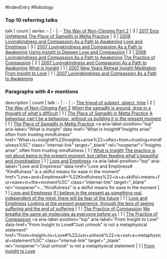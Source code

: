 #IndexEntry #Robology

### Top 10 referring talks
talk | count | series
:- | - |: -
<a data-href="The Way of Non-Clinging Part 2" href="The+Way+of+Non-Clinging+Part+2" class="internal-link" target="_blank" rel="noopener">The Way of Non-Clinging Part 2</a> | 3 | <a data-href="2017 Eros Unfettered" href="2017+Eros+Unfettered" class="internal-link" target="_blank" rel="noopener">2017 Eros Unfettered</a>
<a data-href="The Place of Samadhi in Metta Practice" href="The+Place+of+Samadhi+in+Metta+Practice" class="internal-link" target="_blank" rel="noopener">The Place of Samadhi in Metta Practice</a> | 3 | <a data-href="2008 Lovingkindness and Compassion As a Path to Awakening" href="2008+Lovingkindness+and+Compassion+As+a+Path+to+Awakening" class="internal-link" target="_blank" rel="noopener">2008 Lovingkindness and Compassion As a Path to Awakening</a>
<a data-href="Love and Emptiness" href="Love+and+Emptiness" class="internal-link" target="_blank" rel="noopener">Love and Emptiness</a> | 3 | <a data-href="2007 Lovingkindness and Compassion As a Path to Awakening" href="2007+Lovingkindness+and+Compassion+As+a+Path+to+Awakening" class="internal-link" target="_blank" rel="noopener">2007 Lovingkindness and Compassion As a Path to Awakening</a>
<a data-href="Using Insight to Deepen Love and Compassion" href="Using+Insight+to+Deepen+Love+and+Compassion" class="internal-link" target="_blank" rel="noopener">Using Insight to Deepen Love and Compassion</a> | 2 | <a data-href="2008 Lovingkindness and Compassion As a Path to Awakening" href="2008+Lovingkindness+and+Compassion+As+a+Path+to+Awakening" class="internal-link" target="_blank" rel="noopener">2008 Lovingkindness and Compassion As a Path to Awakening</a>
<a data-href="The Practice of Compassion" href="The+Practice+of+Compassion" class="internal-link" target="_blank" rel="noopener">The Practice of Compassion</a> | 2 | <a data-href="2007 Lovingkindness and Compassion As a Path to Awakening" href="2007+Lovingkindness+and+Compassion+As+a+Path+to+Awakening" class="internal-link" target="_blank" rel="noopener">2007 Lovingkindness and Compassion As a Path to Awakening</a>
<a data-href="What is Insight" href="What+is+Insight" class="internal-link" target="_blank" rel="noopener">What is Insight</a> | 1 | <a data-href="2007 New Years Retreat Insight Meditation" href="2007+New+Years+Retreat+Insight+Meditation" class="internal-link" target="_blank" rel="noopener">2007 New Years Retreat Insight Meditation</a>
<a data-href="From Insight to Love" href="From+Insight+to+Love" class="internal-link" target="_blank" rel="noopener">From Insight to Love</a> | 1 | <a data-href="2007 Lovingkindness and Compassion As a Path to Awakening" href="2007+Lovingkindness+and+Compassion+As+a+Path+to+Awakening" class="internal-link" target="_blank" rel="noopener">2007 Lovingkindness and Compassion As a Path to Awakening</a>

### Paragraphs with 4+ mentions
description | count | talk
:- | : - | :-
<a aria-label-position="top" aria-label="The Way of Non-Clinging Part 2" data-href="The Way of Non-Clinging Part 2#The tripod of subject object time\" href="The+Way+of+Non-Clinging+Part+2#The+tripod+of+subject+object+time%5C" class="internal-link" target="_blank" rel="noopener">The tripod of subject, object, time</a> | 2 | <a data-href="The Way of Non-Clinging Part 2" href="The+Way+of+Non-Clinging+Part+2" class="internal-link" target="_blank" rel="noopener">The Way of Non-Clinging Part 2</a>
<a aria-label-position="top" aria-label="The Place of Samadhi in Metta Practice" data-href="The Place of Samadhi in Metta Practice#When the samadhi is around drop in a thought of what's difficult\" href="The+Place+of+Samadhi+in+Metta+Practice#When+the+samadhi+is+around+drop+in+a+thought+of+what%27s+difficult%5C" class="internal-link" target="_blank" rel="noopener">When the samadhi is around, drop in a thought of what&#x27;s difficult</a> | 1 | <a data-href="The Place of Samadhi in Metta Practice" href="The+Place+of+Samadhi+in+Metta+Practice" class="internal-link" target="_blank" rel="noopener">The Place of Samadhi in Metta Practice</a>
<a aria-label-position="top" aria-label="The Place of Samadhi in Metta Practice" data-href="The Place of Samadhi in Metta Practice#A behaviour can't be a behaviour without us building it in the present moment\" href="The+Place+of+Samadhi+in+Metta+Practice#A+behaviour+can%27t+be+a+behaviour+without+us+building+it+in+the+present+moment%5C" class="internal-link" target="_blank" rel="noopener">A behaviour can&#x27;t be a behaviour, without us building it in the present moment</a> | 1 | <a data-href="The Place of Samadhi in Metta Practice" href="The+Place+of+Samadhi+in+Metta+Practice" class="internal-link" target="_blank" rel="noopener">The Place of Samadhi in Metta Practice</a>
<a aria-label-position="top" aria-label="What is Insight" data-href="What is Insight#"Insights arise" often from trusting mindfulness\" href="What+is+Insight#%22Insights+arise%22+often+from+trusting+mindfulness%5C" class="internal-link" target="_blank" rel="noopener">&quot;Insights arise&quot;, often from trusting mindfulness</a> | 1 | <a data-href="What is Insight" href="What+is+Insight" class="internal-link" target="_blank" rel="noopener">What is Insight</a>
<a aria-label-position="top" aria-label="Love and Emptiness" data-href="Love and Emptiness#The practice is not about being in the present moment but rather feeding what's beautiful and investigation\" href="Love+and+Emptiness#The+practice+is+not+about+being+in+the+present+moment+but+rather+feeding+what%27s+beautiful+and+investigation%5C" class="internal-link" target="_blank" rel="noopener">The practice is not about being in the present moment, but rather feeding what&#x27;s beautiful and investigation</a> | 1 | <a data-href="Love and Emptiness" href="Love+and+Emptiness" class="internal-link" target="_blank" rel="noopener">Love and Emptiness</a>
<a aria-label-position="top" aria-label="Love and Emptiness" data-href="Love and Emptiness# "Kindfulness" is a skilful means for ease in the moment\" href="Love+and+Emptiness#+%22Kindfulness%22+is+a+skilful+means+for+ease+in+the+moment%5C" class="internal-link" target="_blank" rel="noopener">...&quot;Kindfulness&quot; is a skilful means for ease in the moment</a> | 1 | <a data-href="Love and Emptiness" href="Love+and+Emptiness" class="internal-link" target="_blank" rel="noopener">Love and Emptiness</a>
<a aria-label-position="top" aria-label="Love and Emptiness" data-href="Love and Emptiness#If I believe in the present as something real independent of the mind there will be fear of the future\" href="Love+and+Emptiness#If+I+believe+in+the+present+as+something+real+independent+of+the+mind+there+will+be+fear+of+the+future%5C" class="internal-link" target="_blank" rel="noopener">If I believe in the present as something real, independent of the mind, there will be fear of the future</a> | 1 | <a data-href="Love and Emptiness" href="Love+and+Emptiness" class="internal-link" target="_blank" rel="noopener">Love and Emptiness</a>
<a aria-label-position="top" aria-label="The Practice of Compassion" data-href="The Practice of Compassion#Looking at the present experience through the lens of seeing suffering and the end of suffering\" href="The+Practice+of+Compassion#Looking+at+the+present+experience+through+the+lens+of+seeing+suffering+and+the+end+of+suffering%5C" class="internal-link" target="_blank" rel="noopener">Looking at the present experience, through the lens of seeing suffering and the end of suffering</a> | 1 | <a data-href="The Practice of Compassion" href="The+Practice+of+Compassion" class="internal-link" target="_blank" rel="noopener">The Practice of Compassion</a>
<a aria-label-position="top" aria-label="The Practice of Compassion" data-href="The Practice of Compassion#We breathe the same air molecules as everyone before us\" href="The+Practice+of+Compassion#We+breathe+the+same+air+molecules+as+everyone+before+us%5C" class="internal-link" target="_blank" rel="noopener">We breathe the same air molecules as everyone before us</a> | 1 | <a data-href="The Practice of Compassion" href="The+Practice+of+Compassion" class="internal-link" target="_blank" rel="noopener">The Practice of Compassion</a>
<a aria-label-position="top" aria-label="From Insight to Love" data-href="From Insight to Love#"Just unhook" is not a metaphysical statement\" href="From+Insight+to+Love#%22Just+unhook%22+is+not+a+metaphysical+statement%5C" class="internal-link" target="_blank" rel="noopener">&quot;Just unhook&quot; is not a metaphysical statement</a> | 1 | <a data-href="From Insight to Love" href="From+Insight+to+Love" class="internal-link" target="_blank" rel="noopener">From Insight to Love</a>


